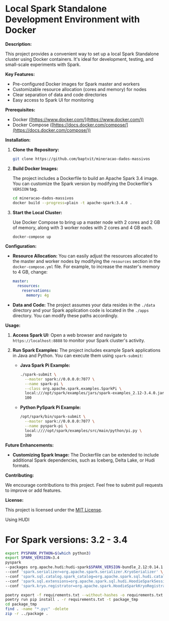# Local Spark Standalone Development Environment with Docker

**Description:**

This project provides a convenient way to set up a local Spark Standalone cluster using Docker containers. It's ideal for development, testing, and small-scale experiments with Spark.

**Key Features:**

- Pre-configured Docker images for Spark master and workers
- Customizable resource allocation (cores and memory) for nodes
- Clear separation of data and code directories
- Easy access to Spark UI for monitoring

**Prerequisites:**

- Docker ([https://www.docker.com/](https://www.docker.com/))
- Docker Compose ([https://docs.docker.com/compose/](https://docs.docker.com/compose/))

**Installation:**

1. **Clone the Repository:**

   ```bash
   git clone https://github.com/baptvit/mineracao-dados-massivos
   ```

2. **Build Docker Images:**

   The project includes a Dockerfile to build an Apache Spark 3.4 image. You can customize the Spark version by modifying the Dockerfile's `VERSION` tag.

   ```bash
   cd mineracao-dados-massivos
   docker build --progress=plain -t apache-spark:3.4.0 .
   ```

3. **Start the Local Cluster:**

   Use Docker Compose to bring up a master node with 2 cores and 2 GB of memory, along with 3 worker nodes with 2 cores and 4 GB each.

   ```bash
   docker-compose up
   ```

**Configuration:**

- **Resource Allocation:** You can easily adjust the resources allocated to the master and worker nodes by modifying the `resources` section in the `docker-compose.yml` file. For example, to increase the master's memory to 4 GB, change:

   ```yaml
   master:
     resources:
       reservations:
         memory: 4g
   ```

- **Data and Code:** The project assumes your data resides in the `./data` directory and your Spark application code is located in the `./apps` directory. You can modify these paths accordingly.

**Usage:**

1. **Access Spark UI:** Open a web browser and navigate to `https://localhost:8888` to monitor your Spark cluster's activity.

2. **Run Spark Examples:** The project includes example Spark applications in Java and Python. You can execute them using `spark-submit`:

   - **Java Spark Pi Example:**

     ```bash
     ./spark-submit \
       --master spark://0.0.0.0:7077 \
       --name spark-pi \
       --class org.apache.spark.examples.SparkPi \
       local:///opt/spark/examples/jars/spark-examples_2.12-3.4.0.jar \
       100
     ```

   - **Python PySpark Pi Example:**

     ```bash
     /opt/spark/bin/spark-submit \
       --master spark://0.0.0.0:7077 \
       --name pyspark-pi \
       local:////opt/spark/examples/src/main/python/pi.py \
       100
     ```

**Future Enhancements:**

- **Customizing Spark Image:** The Dockerfile can be extended to include additional Spark dependencies, such as Iceberg, Delta Lake, or Hudi formats.

**Contributing:**

We encourage contributions to this project. Feel free to submit pull requests to improve or add features.

**License:**

This project is licensed under the [MIT License](https://opensource.org/licenses/MIT).


Using HUDI
# For Spark versions: 3.2 - 3.4
```bash
export PYSPARK_PYTHON=$(which python3)
export SPARK_VERSION=3.4
pyspark 
--packages org.apache.hudi:hudi-spark$SPARK_VERSION-bundle_2.12:0.14.1 \
--conf 'spark.serializer=org.apache.spark.serializer.KryoSerializer' \
--conf 'spark.sql.catalog.spark_catalog=org.apache.spark.sql.hudi.catalog.HoodieCatalog' \
--conf 'spark.sql.extensions=org.apache.spark.sql.hudi.HoodieSparkSessionExtension' \
--conf 'spark.kryo.registrator=org.apache.spark.HoodieSparkKryoRegistrar'
```

``` bash
poetry export -f requirements.txt --without-hashes -o requirements.txt
poetry run pip install . -r requirements.txt -t package_tmp
cd package_tmp
find . -name "*.pyc" -delete
zip -r ../package .
```
